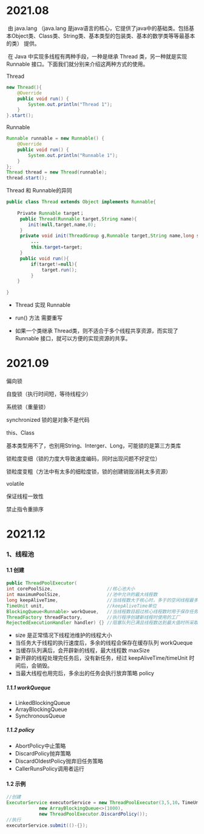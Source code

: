 # 2021.08

​    由 java.lang （java.lang 是java语言的核心，它提供了java中的基础类。包括基本Object类、Class类、String类、基本类型的包装类、基本的数学类等等最基本的类） 提供。

​    在 Java 中实现多线程有两种手段，一种是继承 Thread 类，另一种就是实现 Runnable 接口。下面我们就分别来介绍这两种方式的使用。

Thread

```java
new Thread(){
    @Override
    public void run() {
        System.out.println("Thread 1");
    }
}.start();
```

Runnable

```java
Runnable runnable = new Runnable() {
    @Override
    public void run() {
        System.out.println("Runnable 1");
    }
};
Thread thread = new Thread(runnable);
thread.start();
```



Thread 和 Runnable的异同

```java
public class Thread extends Object implements Runnable{
    
    Private Runnable target； 
     public Thread(Runnable target,String name){ 
        init(null,target,name,0); 
     } 
     private void init(ThreadGroup g,Runnable target,String name,long stackSize){ 
         ... 
         this.target=target; 
     } 
     public void run(){ 
         if(target!=null){ 
             target.run(); 
         } 
 	}
    
}
```

- Thread 实现 Runnable

-  run() 方法 需要重写

- 如果一个类继承 Thread类，则不适合于多个线程共享资源，而实现了 Runnable 接口，就可以方便的实现资源的共享。



# 2021.09

偏向锁

自旋锁（执行时间短，等待线程少）

系统锁（重量锁）



synchronized 锁的是对象不是代码

this、Class

基本类型用不了，也别用String、Interger、Long，可能锁的是第三方类库

锁粒度变细（锁的力度大导致速度编码，同时出现问题不好定位）

锁粒度变粗（方法中有太多的细粒度锁，锁的创建销毁消耗太多资源）





volatile 

保证线程一致性

禁止指令重排序



# 2021.12

### 1、线程池

#### 1.1 创建

```java
public ThreadPoolExecutor(
int corePoolSize,                    //核心池大小                         
int maximumPoolSize,                 //池中允许的最大线程数                            
long keepAliveTime,                  //当线程数大于核心时，多于的空闲线程最多存活时间
TimeUnit unit,                       //keepAliveTime单位                       
BlockingQueue<Runnable> workQueue,   //当线程数目超过核心线程数时用于保存任务的队列
ThreadFactory threadFactory,         //执行程序创建新线程时使用的工厂
RejectedExecutionHandler handler) {} //阻塞队列已满且线程数达到最大值时所采取的饱和策略
```

- size 是正常情况下线程池维护的线程大小
- 当任务大于线程的执行速度后，多余的线程会保存在缓存队列 workQueque
- 当缓存队列满后，会开辟新的线程，最大线程数 maxSize
- 新开辟的线程处理完任务后，没有新任务，经过 keepAliveTime/timeUnit 时间后，会销毁。
- 当最大线程也用完后，多余出的任务会执行放弃策略 policy

##### 1.1.1 workQueque

- LinkedBlockingQueue
- ArrayBlockingQueue
- SynchronousQueue

##### 1.1.2 policy

- AbortPolicy中止策略
- DiscardPolicy抛弃策略
- DiscardOldestPolicy抛弃旧任务策略
- CallerRunsPolicy调用者运行

#### 1.2 示例

```java
//创建
ExecutorService executorService = new ThreadPoolExecutor(3,5,10，TimeUnit.SECONDS,
            new ArrayBlockingQueue<>(1000),
            new ThreadPoolExecutor.DiscardPolicy());
//执行
executorService.submit(()-{});
```





















